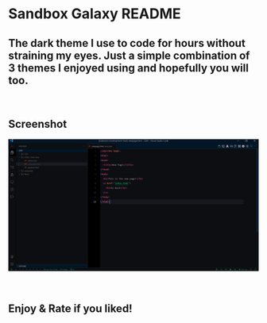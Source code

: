 # Sandbox Galaxy README

## The dark theme I use to code for hours without straining my eyes. Just a simple combination of 3 themes I enjoyed using and hopefully you will too.
&nbsp;

## Screenshot

![Alt text](sandbox-galaxy-screenshot.png)

&nbsp;
## **Enjoy & Rate if you liked!**
